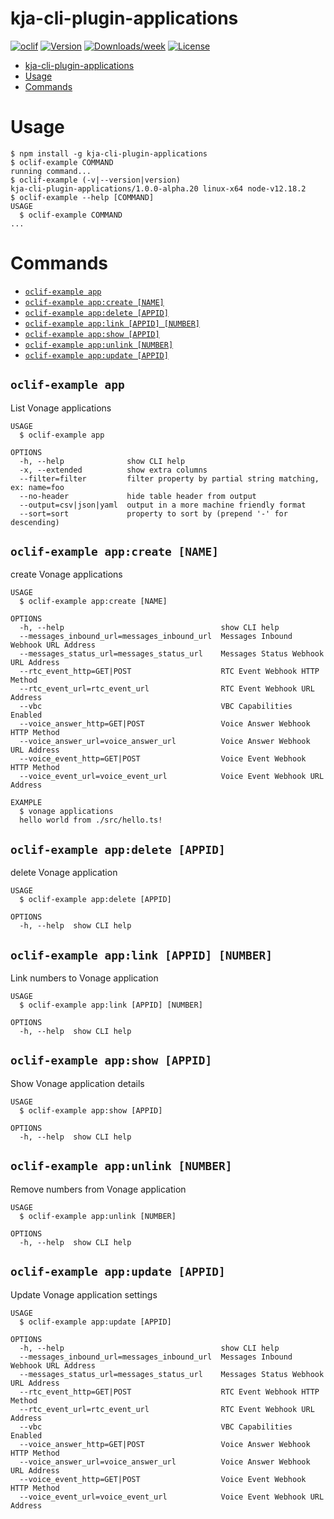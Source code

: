 # kja-cli-plugin-applications

[![oclif](https://img.shields.io/badge/cli-oclif-brightgreen.svg)](https://oclif.io)
[![Version](https://img.shields.io/npm/v/kja-cli-plugin-applications.svg)](https://npmjs.org/applications/kja-cli-plugin-applications)
[![Downloads/week](https://img.shields.io/npm/dw/kja-cli-plugin-applications.svg)](https://npmjs.org/applications/kja-cli-plugin-applications)
[![License](https://img.shields.io/npm/l/kja-cli-plugin-applications.svg)](https://github.com/Vonage/vonage-cli/blob/master/applicationss/applications/applications.json)

<!-- toc -->
* [kja-cli-plugin-applications](#kja-cli-plugin-applications)
* [Usage](#usage)
* [Commands](#commands)
<!-- tocstop -->

# Usage

<!-- usage -->
```sh-session
$ npm install -g kja-cli-plugin-applications
$ oclif-example COMMAND
running command...
$ oclif-example (-v|--version|version)
kja-cli-plugin-applications/1.0.0-alpha.20 linux-x64 node-v12.18.2
$ oclif-example --help [COMMAND]
USAGE
  $ oclif-example COMMAND
...
```
<!-- usagestop -->

# Commands

<!-- commands -->
* [`oclif-example app`](#oclif-example-app)
* [`oclif-example app:create [NAME]`](#oclif-example-appcreate-name)
* [`oclif-example app:delete [APPID]`](#oclif-example-appdelete-appid)
* [`oclif-example app:link [APPID] [NUMBER]`](#oclif-example-applink-appid-number)
* [`oclif-example app:show [APPID]`](#oclif-example-appshow-appid)
* [`oclif-example app:unlink [NUMBER]`](#oclif-example-appunlink-number)
* [`oclif-example app:update [APPID]`](#oclif-example-appupdate-appid)

## `oclif-example app`

List Vonage applications

```
USAGE
  $ oclif-example app

OPTIONS
  -h, --help              show CLI help
  -x, --extended          show extra columns
  --filter=filter         filter property by partial string matching, ex: name=foo
  --no-header             hide table header from output
  --output=csv|json|yaml  output in a more machine friendly format
  --sort=sort             property to sort by (prepend '-' for descending)
```

## `oclif-example app:create [NAME]`

create Vonage applications

```
USAGE
  $ oclif-example app:create [NAME]

OPTIONS
  -h, --help                                   show CLI help
  --messages_inbound_url=messages_inbound_url  Messages Inbound Webhook URL Address
  --messages_status_url=messages_status_url    Messages Status Webhook URL Address
  --rtc_event_http=GET|POST                    RTC Event Webhook HTTP Method
  --rtc_event_url=rtc_event_url                RTC Event Webhook URL Address
  --vbc                                        VBC Capabilities Enabled
  --voice_answer_http=GET|POST                 Voice Answer Webhook HTTP Method
  --voice_answer_url=voice_answer_url          Voice Answer Webhook URL Address
  --voice_event_http=GET|POST                  Voice Event Webhook HTTP Method
  --voice_event_url=voice_event_url            Voice Event Webhook URL Address

EXAMPLE
  $ vonage applications
  hello world from ./src/hello.ts!
```

## `oclif-example app:delete [APPID]`

delete Vonage application

```
USAGE
  $ oclif-example app:delete [APPID]

OPTIONS
  -h, --help  show CLI help
```

## `oclif-example app:link [APPID] [NUMBER]`

Link numbers to Vonage application

```
USAGE
  $ oclif-example app:link [APPID] [NUMBER]

OPTIONS
  -h, --help  show CLI help
```

## `oclif-example app:show [APPID]`

Show Vonage application details

```
USAGE
  $ oclif-example app:show [APPID]

OPTIONS
  -h, --help  show CLI help
```

## `oclif-example app:unlink [NUMBER]`

Remove numbers from Vonage application

```
USAGE
  $ oclif-example app:unlink [NUMBER]

OPTIONS
  -h, --help  show CLI help
```

## `oclif-example app:update [APPID]`

Update Vonage application settings

```
USAGE
  $ oclif-example app:update [APPID]

OPTIONS
  -h, --help                                   show CLI help
  --messages_inbound_url=messages_inbound_url  Messages Inbound Webhook URL Address
  --messages_status_url=messages_status_url    Messages Status Webhook URL Address
  --rtc_event_http=GET|POST                    RTC Event Webhook HTTP Method
  --rtc_event_url=rtc_event_url                RTC Event Webhook URL Address
  --vbc                                        VBC Capabilities Enabled
  --voice_answer_http=GET|POST                 Voice Answer Webhook HTTP Method
  --voice_answer_url=voice_answer_url          Voice Answer Webhook URL Address
  --voice_event_http=GET|POST                  Voice Event Webhook HTTP Method
  --voice_event_url=voice_event_url            Voice Event Webhook URL Address
```
<!-- commandsstop -->
